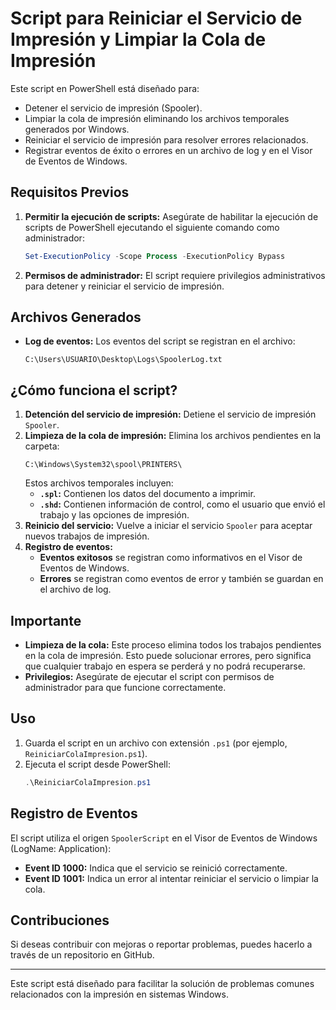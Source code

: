 # Script para Reiniciar el Servicio de Impresión y Limpiar la Cola de Impresión

Este script en PowerShell está diseñado para:
- Detener el servicio de impresión (Spooler).
- Limpiar la cola de impresión eliminando los archivos temporales generados por Windows.
- Reiniciar el servicio de impresión para resolver errores relacionados.
- Registrar eventos de éxito o errores en un archivo de log y en el Visor de Eventos de Windows.

## Requisitos Previos
1. **Permitir la ejecución de scripts:** Asegúrate de habilitar la ejecución de scripts de PowerShell ejecutando el siguiente comando como administrador:
   ```powershell
   Set-ExecutionPolicy -Scope Process -ExecutionPolicy Bypass
   ```
2. **Permisos de administrador:** El script requiere privilegios administrativos para detener y reiniciar el servicio de impresión.

## Archivos Generados
- **Log de eventos:** Los eventos del script se registran en el archivo:
  ```
  C:\Users\USUARIO\Desktop\Logs\SpoolerLog.txt
  ```

## ¿Cómo funciona el script?
1. **Detención del servicio de impresión:** Detiene el servicio de impresión `Spooler`.
2. **Limpieza de la cola de impresión:** Elimina los archivos pendientes en la carpeta:
   ```
   C:\Windows\System32\spool\PRINTERS\
   ```
   Estos archivos temporales incluyen:
   - **`.spl`:** Contienen los datos del documento a imprimir.
   - **`.shd`:** Contienen información de control, como el usuario que envió el trabajo y las opciones de impresión.
3. **Reinicio del servicio:** Vuelve a iniciar el servicio `Spooler` para aceptar nuevos trabajos de impresión.
4. **Registro de eventos:**
   - **Eventos exitosos** se registran como informativos en el Visor de Eventos de Windows.
   - **Errores** se registran como eventos de error y también se guardan en el archivo de log.

## Importante
- **Limpieza de la cola:** Este proceso elimina todos los trabajos pendientes en la cola de impresión. Esto puede solucionar errores, pero significa que cualquier trabajo en espera se perderá y no podrá recuperarse.
- **Privilegios:** Asegúrate de ejecutar el script con permisos de administrador para que funcione correctamente.

## Uso
1. Guarda el script en un archivo con extensión `.ps1` (por ejemplo, `ReiniciarColaImpresion.ps1`).
2. Ejecuta el script desde PowerShell:
   ```powershell
   .\ReiniciarColaImpresion.ps1
   ```

## Registro de Eventos
El script utiliza el origen `SpoolerScript` en el Visor de Eventos de Windows (LogName: Application):
- **Event ID 1000:** Indica que el servicio se reinició correctamente.
- **Event ID 1001:** Indica un error al intentar reiniciar el servicio o limpiar la cola.

## Contribuciones
Si deseas contribuir con mejoras o reportar problemas, puedes hacerlo a través de un repositorio en GitHub.

---

Este script está diseñado para facilitar la solución de problemas comunes relacionados con la impresión en sistemas Windows.
